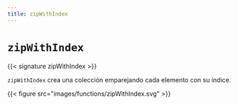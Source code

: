 ```yaml
---
title: zipWithIndex
---
```


# `zipWithIndex`

{{< signature zipWithIndex >}}

`zipWithIndex` crea una colección emparejando cada elemento con su índice.

{{< figure src="images/functions/zipWithIndex.svg" >}}
